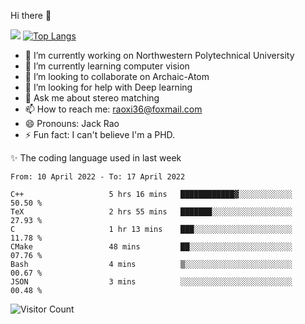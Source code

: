 Hi there 👋

![](https://github-readme-stats.vercel.app/api?username=Raohaocheng)
[![Top Langs](https://github-readme-stats.vercel.app/api/top-langs/?username=Raohaocheng&layout=compact)](https://github.com/anuraghazra/github-readme-stats)

- 🔭 I’m currently working on Northwestern Polytechnical University
- 🌱 I’m currently learning computer vision
- 👯 I’m looking to collaborate on Archaic-Atom
- 🤔 I’m looking for help with Deep learning
- 💬 Ask me about stereo matching
- 📫 How to reach me: raoxi36@foxmail.com
- 😄 Pronouns: Jack Rao
- ⚡ Fun fact: I can't believe I'm a PHD.

✨ The coding language used in last week
<!--START_SECTION:waka-->

```text
From: 10 April 2022 - To: 17 April 2022

C++                   5 hrs 16 mins   ████████████▓░░░░░░░░░░░░   50.50 %
TeX                   2 hrs 55 mins   ███████░░░░░░░░░░░░░░░░░░   27.93 %
C                     1 hr 13 mins    ███░░░░░░░░░░░░░░░░░░░░░░   11.78 %
CMake                 48 mins         ██░░░░░░░░░░░░░░░░░░░░░░░   07.76 %
Bash                  4 mins          ▒░░░░░░░░░░░░░░░░░░░░░░░░   00.67 %
JSON                  3 mins          ░░░░░░░░░░░░░░░░░░░░░░░░░   00.48 %
```

<!--END_SECTION:waka-->

![Visitor Count](https://profile-counter.glitch.me/Raohaocheng/count.svg)

